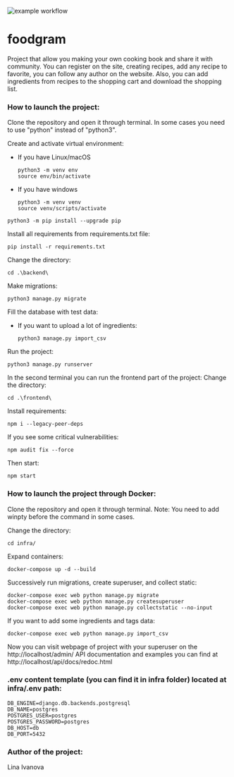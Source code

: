 ![example workflow](https://github.com/shershlina/foodgram-project-react/actions/workflows/foodgram.yml/badge.svg?event=push)
# foodgram
Project that allow you making your own cooking book and share it with community.
You can register on the site, creating recipes, add any recipe to favorite, you can follow
any author on the website. Also, you can add ingredients from recipes to the shopping cart
and download the shopping list.

### How to launch the project:

Clone the repository and open it through terminal.
In some cases you need to use "python" instead of "python3".

Create and activate virtual environment:
* If you have Linux/macOS

    ```
    python3 -m venv env 
    source env/bin/activate
    ```
* If you have windows

    ```
    python3 -m venv venv
    source venv/scripts/activate
    ```
```
python3 -m pip install --upgrade pip
```
Install all requirements from requirements.txt file:
```
pip install -r requirements.txt
```
Change the directory:
```
cd .\backend\
```
Make migrations:
```
python3 manage.py migrate
```
Fill the database with test data:
* If you want to upload a lot of ingredients:
  ```
  python3 manage.py import_csv
  ```
Run the project:
```
python3 manage.py runserver
```
In the second terminal you can run the frontend part of the project:
Change the directory:
```
cd .\frontend\
```
Install requirements:
```
npm i --legacy-peer-deps
```
If you see some critical vulnerabilities:
```
npm audit fix --force
```
Then start:
```
npm start
```

### How to launch the project through Docker:

Clone the repository and open it through terminal.
Note: You need to add winpty before the command in some cases.

Change the directory:
```
cd infra/
```
Expand containers:
```
docker-compose up -d --build 
```
Successively run migrations, create superuser, and collect static:
```
docker-compose exec web python manage.py migrate
docker-compose exec web python manage.py createsuperuser
docker-compose exec web python manage.py collectstatic --no-input 
```
If you want to add some ingredients and tags data:
```
docker-compose exec web python manage.py import_csv
```

Now you can visit webpage of project with your superuser on the http://localhost/admin/
API documentation and examples you can find at http://localhost/api/docs/redoc.html

### .env content template (you can find it in infra folder) located at infra/.env path:
```
DB_ENGINE=django.db.backends.postgresql
DB_NAME=postgres
POSTGRES_USER=postgres
POSTGRES_PASSWORD=postgres
DB_HOST=db
DB_PORT=5432
```

### Author of the project:
Lina Ivanova
